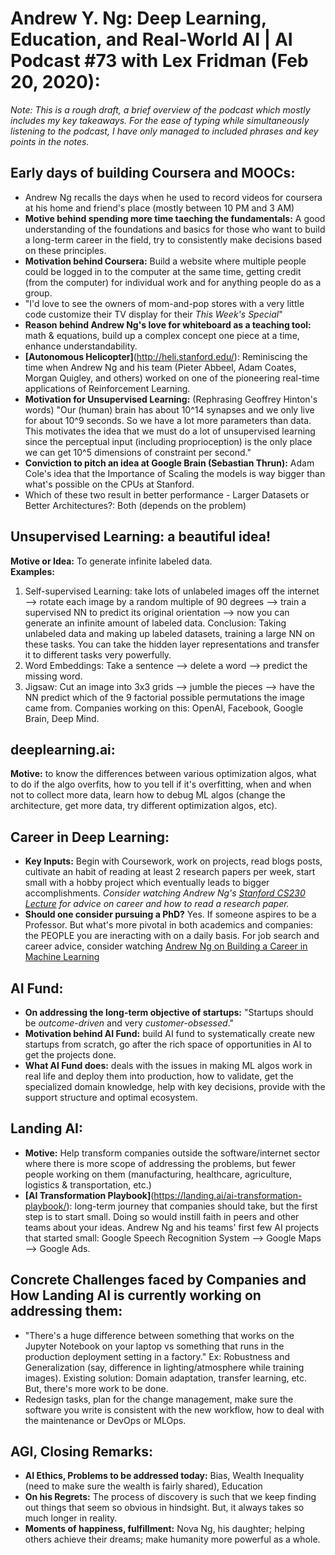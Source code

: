 # Andrew Y. Ng: Deep Learning, Education, and Real-World AI | AI Podcast #73 with Lex Fridman (Feb 20, 2020):  
*Note: This is a rough draft, a brief overview of the podcast which mostly includes my key takeaways. For the ease of typing while simultaneously listening to the podcast, I have only managed to included phrases and key points in the notes.*  

## Early days of building Coursera and MOOCs:  
- Andrew Ng recalls the days when he used to record videos for coursera at his home and friend's place (mostly between 10 PM and 3 AM)  
- **Motive behind spending more time taeching the fundamentals:** A good understanding of the foundations and basics for those who want to build a long-term career in the field, try to consistently make decisions based on these principles.  
- **Motivation behind Coursera:** Build a website where multiple people could be logged in to the computer at the same time, getting credit (from the computer) for individual work and for anything people do as a group.  
- "I'd love to see the owners of mom-and-pop stores with a very little code customize their TV display for their *This Week's Special*"  
- **Reason behind Andrew Ng's love for whiteboard as a teaching tool:** math & equations, build up a complex concept one piece at a time, enhance understandability.  
- **[Autonomous Helicopter]**(http://heli.stanford.edu/): Reminiscing the time when Andrew Ng and his team (Pieter Abbeel, Adam Coates, Morgan Quigley, and others) worked on one of the pioneering real-time applications of Reinforcement Learning.  
- **Motivation for Unsupervised Learning:** (Rephrasing Geoffrey Hinton's words) "Our (human) brain has about 10^14 synapses and we only live for about 10^9 seconds. So we have a lot more parameters than data. This motivates the idea that we must do a lot of unsupervised learning since the perceptual input (including proprioception) is the only place we can get 10^5 dimensions of constraint per second."  
- **Conviction to pitch an idea at Google Brain (Sebastian Thrun):** Adam Cole's idea that the Importance of Scaling the models is way bigger than what's possible on the CPUs at Stanford.  
- Which of these two result in better performance - Larger Datasets or Better Architectures?: Both (depends on the problem)  

## Unsupervised Learning: a beautiful idea!  
**Motive or Idea:** To generate infinite labeled data.  
**Examples:**  
1. Self-supervised Learning: take lots of unlabeled images off the internet --> rotate each image by a random multiple of 90 degrees --> train a supervised NN to predict its original orientation --> now you can generate an infinite amount of labeled data. Conclusion: Taking unlabeled data and making up labeled datasets, training a large NN on these tasks. You can take the hidden layer representations and transfer it to different tasks very powerfully.  
2. Word Embeddings: Take a sentence --> delete a word --> predict the missing word.  
3. Jigsaw: Cut an image into 3x3 grids --> jumble the pieces --> have the NN predict which of the 9 factorial possible permutations the image came from. Companies working on this: OpenAI, Facebook, Google Brain, Deep Mind.  

## deeplearning.ai:  
**Motive:** to know the differences between various optimization algos, what to do if the algo overfits, how to you tell if it's overfitting, when and when not to collect more data, learn how to debug ML algos (change the architecture, get more data, try different optimization algos, etc).  

## Career in Deep Learning:  
- **Key Inputs:** Begin with Coursework, work on projects, read blogs posts, cultivate an habit of reading at least 2 research papers per week, start small with a hobby project which eventually leads to bigger accomplishments. *Consider watching Andrew Ng's [Stanford CS230 Lecture](https://www.youtube.com/watch?v=733m6qBH-jI) for advice on career and how to read a research paper.*  
- **Should one consider pursuing a PhD?** Yes. If someone aspires to be a Professor. But what's more pivotal in both academics and companies: the PEOPLE you are ineracting with on a daily basis. For job search and career advice, consider watching [Andrew Ng on Building a Career in Machine Learning](https://www.youtube.com/watch?v=4kiHsIaK9_w)  

## AI Fund:  
- **On addressing the long-term objective of startups:** "Startups should be *outcome-driven* and very *customer-obsessed*."  
- **Motivation behind AI Fund:** build AI fund to systematically create new startups from scratch, go after the rich space of opportunities in AI to get the projects done.  
- **What AI Fund does:** deals with the issues in making ML algos work in real life and deploy them into production, how to validate, get the specialized domain knowledge, help with key decisions, provide with the support structure and optimal ecosystem.  

## Landing AI:  
- **Motive:** Help transform companies outside the software/internet sector where there is more scope of addressing the problems, but fewer people working on them (manufacturing, healthcare, agriculture, logistics & transportation, etc.)  
- **[AI Transformation Playbook]**(https://landing.ai/ai-transformation-playbook/): long-term journey that companies should take, but the first step is to start small. Doing so would instill faith in peers and other teams about your ideas. Andrew Ng and his teams' first few AI projects that started small: Google Speech Recognition System --> Google Maps --> Google Ads.  

## Concrete Challenges faced by Companies and How Landing AI is currently working on addressing them:  
- "There's a huge difference between something that works on the Jupyter Notebook on your laptop vs something that runs in the production deployment setting in a factory." Ex: Robustness and Generalization (say, difference in lighting/atmosphere while training images). Existing solution: Domain adaptation, transfer learning, etc. But, there's more work to be done.  
- Redesign tasks, plan for the change management, make sure the software you write is consistent with the new workflow, how to deal with the maintenance or DevOps or MLOps.  

## AGI, Closing Remarks:  
- **AI Ethics, Problems to  be addressed today:** Bias, Wealth Inequality (need to make sure the wealth is fairly shared), Education  
- **On his Regrets:** The process of discovery is such that we keep finding out things that seem so obvious in hindsight. But, it always takes so much longer in reality.  
- **Moments of happiness, fulfillment:** Nova Ng, his daughter; helping others achieve their dreams; make humanity more powerful as a whole.  
















